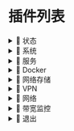 # 插件列表

<details>
  <summary>🔽 状态</summary>
 
  - 概览
  - 防火墙
  - 路由表
  - 系统日志
  - 内核日志
  - 系统进程
  - 实时信息
  - 实时监控
  - WireGuard 状态
  - 联机用户
  - 负载均衡
  - 释放内存

</details>

<details>
  <summary>🔽 系统</summary>

  - 系统
  - 管理权
  - 中断均衡器
  - TTYD 终端
  - 软件包
  - 启动项
  - 计划任务
  - 挂载点
  - 磁盘管理
  - LED 配置
  - 备份/升级
  - 自定义命令
  - 定时重启
  - 文件传输
  - CPU 性能优化调节
  - Design 主题设置
  - Argon 主题设置
  - 重启
  - 关机
  
</details>

<details>
  <summary>🔽 服务</summary>

  - PassWall
  - ShadowSocksR Plus+
  - AdGuard Home
  - BearDropper
  - 应用过滤
  - 全能推送
  - MosDNS
  - 上网时间控制
  - OpenClash
  - DDNS-GO
  - DAED
  - SmartDNS
  - WatchCat
  - 网络唤醒
  - Frps
  - AirPlay 2 音频接收器
  - HAProxy
  - Tinyproxy
  - UPnP
  - Frp 内网穿透
  - uHTTPd
  - udpxy
  - KMS 服务器
  - Nps 内网穿透
  - MWAN3 分流助手

</details>

<details>
  <summary>🔽 Docker</summary>

  - 概览
  - 容器
  - 镜像
  - 网络
  - 存储卷
  - 事件
  - 配置

</details>

<details>
  <summary>🔽 网络存储</summary>

  - 文件浏览器
  - Syncthing
  - Alist 文件列表
  - qBittorrent
  - USB 打印服务器
  - 硬盘休眠
  - miniDLNA
  - FTP 服务器
  - 网络共享
  - MJPG-streamer
  - Aria2 配置
  - Rclone

</details>

<details>
  <summary>🔽 VPN</summary>

  - V2ray 服务器
  - N2N VPN
  - IPSec VPN 服务器
  - SoftEther VPN 服务器
  - PPTP VPN 服务器
  - ZeroTier

</details>

<details>
  <summary>🔽 网络</summary>

  - 接口
  - DHCP/DNS
  - 主机名
  - IP/MAC 绑定
  - 静态路由
  - 防火墙
  - 网络诊断
  - Socat
  - Turbo ACC 网络加速
  - 多线多拨
  - 负载均衡

</details>

<details>
  <summary>🔽 带宽监控</summary>

  - 显示
  - 配置
  - 备份
  - 实时流量监测

</details>

<details>
  <summary>🔽 退出</summary>

  - 啥也没有

</details>
